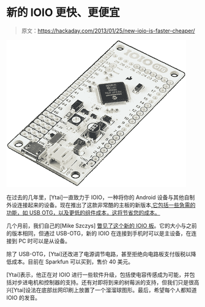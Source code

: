 # 新的 IOIO 更快、更便宜

> 原文：<https://hackaday.com/2013/01/25/new-ioio-is-faster-cheaper/>

![board-nobg](img/b81692466e820b255eeca9723c365106.png)

在过去的几年里，[Ytai]一直致力于 IOIO，一种将你的 Android 设备与其他自制外设连接起来的设备。现在推出了这款非常酷的主板的新版本[,它包括一些急需的功能，如 USB OTG，以及更低的组件成本，这将节省您的成本。](http://ytai-mer.blogspot.com/2013/01/go-go-ioio-on-go.html)

几个月前，我们自己的[Mike Szczys] [瞥见了这个新的 IOIO 板](http://hackaday.com/2012/09/15/video-preview-new-ioio-prototype/)。它的大小与之前的版本相同，但通过 USB-OTG，新的 IOIO 在连接到手机时可以是主设备，在连接到 PC 时可以是从设备。

除了 USB-OTG，[Ytai]还改进了电源调节电路，甚至拒绝向电路板支付版税以降低成本。目前在 Sparkfun 可以买到，售价 40 美元。

[Ytai]表示，他正在对 IOIO 进行一些软件升级，包括使电容传感成为可能，并包括对步进电机和控制器的支持。还有对即将到来的树莓派的支持，但我们只是很高兴[Ytai]设法在底部丝网印刷上放置了一个溜溜球图形。最后，希望每个人都知道 IOIO 的发音。